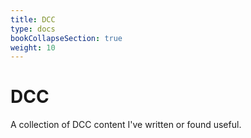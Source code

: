 ```yaml
---
title: DCC
type: docs
bookCollapseSection: true
weight: 10
---
```


# DCC

A collection of DCC content I've written or found useful.

